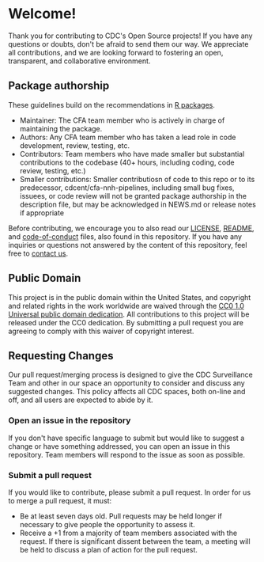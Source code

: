 # Welcome!
Thank you for contributing to CDC's Open Source projects! If you have any
questions or doubts, don't be afraid to send them our way. We appreciate all
contributions, and we are looking forward to fostering an open, transparent, and
collaborative environment.

## Package authorship
These guidelines build on the recommendations in [R packages](https://r-pkgs.org/).

* Maintainer: The CFA team member who is actively in charge of maintaining the
package.
* Authors: Any CFA team member who has taken a lead role in code development,
review, testing, etc.
* Contributors: Team members who have made smaller but substantial contributions
to the codebase (40+ hours, including coding, code review, testing, etc.)
* Smaller contributions: Smaller contributiosn of code to this repo or
to its predecessor, cdcent/cfa-nnh-pipelines, including small bug fixes,
issuees, or code review will not be granted package authorship in the
description file, but may be acknowledged in NEWS.md or release notes if
appropriate

Before contributing, we encourage you to also read our [LICENSE](LICENSE),
[README](README.md), and
[code-of-conduct](code-of-conduct.md)
files, also found in this repository. If you have any inquiries or questions not
answered by the content of this repository, feel free to [contact us](mailto:surveillanceplatform@cdc.gov).

## Public Domain
This project is in the public domain within the United States, and copyright and
related rights in the work worldwide are waived through the [CC0 1.0 Universal public domain dedication](https://creativecommons.org/publicdomain/zero/1.0/).
All contributions to this project will be released under the CC0 dedication. By
submitting a pull request you are agreeing to comply with this waiver of
copyright interest.

## Requesting Changes
Our pull request/merging process is designed to give the CDC Surveillance Team
and other in our space an opportunity to consider and discuss any suggested
changes. This policy affects all CDC spaces, both on-line and off, and all users
are expected to abide by it.

### Open an issue in the repository
If you don't have specific language to submit but would like to suggest a change
or have something addressed, you can open an issue in this repository. Team
members will respond to the issue as soon as possible.

### Submit a pull request
If you would like to contribute, please submit a pull request. In order for us
to merge a pull request, it must:
   * Be at least seven days old. Pull requests may be held longer if necessary
     to give people the opportunity to assess it.
   * Receive a +1 from a majority of team members associated with the request.
     If there is significant dissent between the team, a meeting will be held to
     discuss a plan of action for the pull request.
